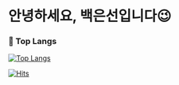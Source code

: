 # 안녕하세요, 백은선입니다😉
### 📑 Top Langs
   
[![Top Langs](https://github-readme-stats.vercel.app/api/top-langs/?username=baekeunsun&layout=compact)](https://github.com/baekeunsun/github-readme-stats)

[![Hits](https://hits.seeyoufarm.com/api/count/incr/badge.svg?url=https%3A%2F%2Fgithub.com%2Fbaekeunsun&count_bg=%23FF91D3&title_bg=%23555555&icon=&icon_color=%23E7E7E7&title=%F0%9F%91%80+visitor&edge_flat=true)](https://hits.seeyoufarm.com)




